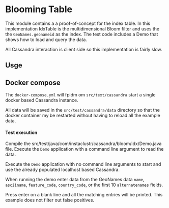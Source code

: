 # Blooming Table

This module contains a a proof-of-concept for the index table. In this implementation IdxTable is the multidimensional Bloom filter and uses the the `GeoNames.geonameid` as the index.  The test code includes a Demo that shows how to load and query the data.

All Cassandra interaction is client side so this implementation is fairly slow.

## Usge


## Docker compose

The `docker-compose.yml` will fpidm om `src/text/cassandra` start a single docker based Cassandra instance.

All data will be saved in the `src/test/cassandra/data` directory so that the docker container my be restarted without having to reload all the example data.


#### Test execution

Compile the src/test/java/com/instaclustr/cassandra/bloom/idx/Demo.java file.  Execute the `Demo` application with a command line argument to read the data.

Execute the `Demo` application with no command line arguments to start and use the already populated localhost based Cassandra.

When running the demo enter data from the GeoNames data `name`, `asciiname`, `feature_code`,
`country_code`, or the first 10 `alternatenames` fields.

Press enter on a blank line and all the matching entries will be printed.  This example does not filter out false positives.
